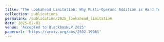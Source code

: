 ```yaml
---
title: "The Lookahead Limitation: Why Multi-Operand Addition is Hard for LLMs"
collection: publications
permalink: /publication/2025_lookahead_limitation
date: 2025-02-01
venue: 'Accepted to BlackboxNLP 2025'
paperurl: 'https://arxiv.org/abs/2502.19981'
---
```


